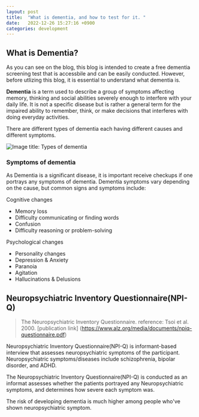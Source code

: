 ```yaml
---
layout: post
title:  "What is dementia, and how to test for it. "
date:   2022-12-26 15:27:16 +0900
categories: development
---
```

## What is Dementia?
As you can see on the blog, this blog is intended to create a free dementia screening test that is accessbile and can be easily conducted. However, before utlizing this blog, it is essential to understand what dementia is. 

**Dementia** is a term used to describe a group of symptoms affecting memory, thinking and social abilities severely enough to interfere with your daily life. It is not a specific disease but is rather a general term for the impaired ability to remember, think, or make decisions that interferes with doing everyday activities. 


There are different types of dementia each having different causes and different symptoms. 


![Image title: Types of dementia](https://www.alz.org/media/HomeOffice/Inline%20Image/what-is-dementia-causes-symptoms-inlineimage.jpg)

### Symptoms of dementia 
As Dementia is a significant disease, it is important receive checkups if one portrays any symptoms of dementia. Dementia symptoms vary depending on the cause, but common signs and symptoms include:

Cognitive changes 
- Memory loss
- Difficulty communicating or finding words
- Confusion 
- Difficulty reasoning or problem-solving

Psychological changes
- Personality changes
- Depression & Anxiety
- Paranoia
- Agitation
- Hallucinations & Delusions 




## Neuropsychiatric Inventory Questionnaire(NPI-Q)

>The Neuropsychiatric Inventory Questionnaire. reference: Tsoi et al. 2000. [publication link] (https://www.alz.org/media/documents/npiq-questionnaire.pdf)

Neuropsychiatric Inventory Questionnaire(NPI-Q) is informant-based interview that assesses neuropsychiatric symptoms of the participant. Neuropsychiatric symptoms/diseases include schizophrenia, bipolar disorder, and ADHD. 

The Neuropsychiatric Inventory Questionnaire(NPI-Q) is conducted as an informat assesses whether the patients portrayed any Neuropsychiatric symptoms, and determines how severe each symptom was.

The risk of developing dementia is much higher among people who've shown neuropsychiatric symptom.  
